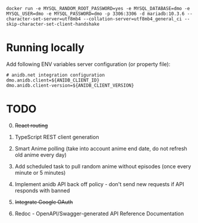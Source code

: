 ```
docker run -e MYSQL_RANDOM_ROOT_PASSWORD=yes -e MYSQL_DATABASE=dmo -e MYSQL_USER=dmo -e MYSQL_PASSWORD=dmo -p 3306:3306 -d mariadb:10.3.6 --character-set-server=utf8mb4 --collation-server=utf8mb4_general_ci --skip-character-set-client-handshake
```

# Running locally

Add following ENV variables server configuration (or property file):
```properties
# anidb.net integration configuration
dmo.anidb.client=${ANIDB_CLIENT_ID}
dmo.anidb.client-version=${ANIDB_CLIENT_VERSION}
```


# TODO

0. <s>React routing</s>

0. TypeScript REST client generation

0. Smart Anime polling (take into account anime end date, do not refresh old anime every day)

0. Add scheduled task to pull random anime without episodes (once every minute or 5 minutes)

0. Implement anidb API back off policy - don't send new requests if API responds with <error>banned</error> 

0. <s>Integrate Google OAuth</s>

0. Redoc - OpenAPI/Swagger-generated API Reference Documentation
